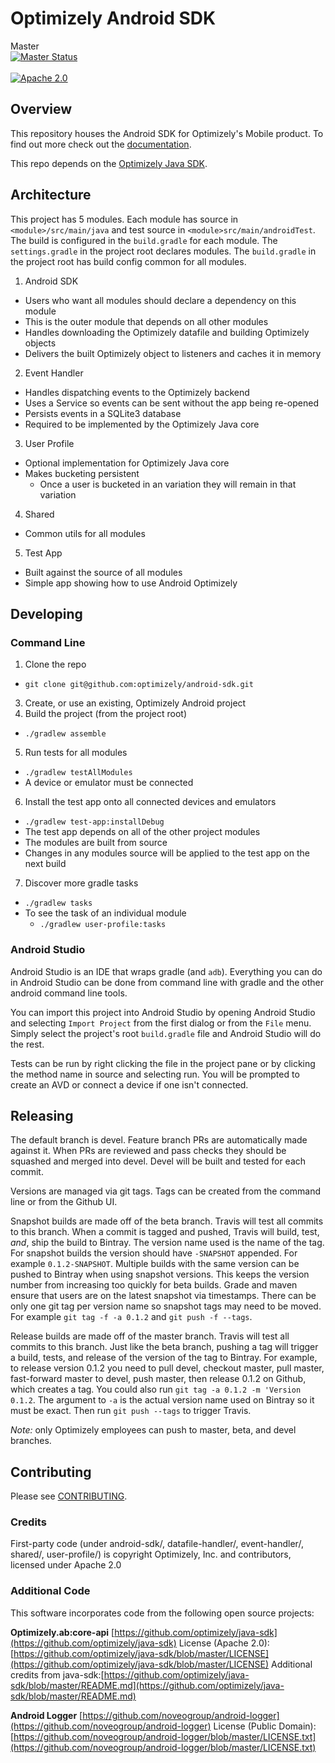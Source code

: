 # Optimizely Android SDK
Master<br/> 
[![Master Status](https://travis-ci.org/optimizely/android-sdk.svg?branch=master)](https://travis-ci.org/optimizely/android-sdk)
<br/>
<br/>
[![Apache 2.0](https://img.shields.io/github/license/nebula-plugins/gradle-extra-configurations-plugin.svg)](http://www.apache.org/licenses/LICENSE-2.0)
## Overview

This repository houses the Android SDK for Optimizely's Mobile product. To find out more check out the [documentation](https://developers.optimizely.com/x/solutions/sdks/introduction/index.html?language=android&platform=mobile).

This repo depends on the [Optimizely Java SDK](https://github.com/optimizely/java-sdk).

## Architecture

This project has 5 modules. Each module has source in `<module>/src/main/java`
and test source in `<module>src/main/androidTest`. The build is configured
in the `build.gradle` for each module.  The `settings.gradle` in the project
root declares modules.  The `build.gradle` in the project root has build
config common for all modules.

1. Android SDK
  - Users who want all modules should declare a dependency on this module
  - This is the outer module that depends on all other modules
  - Handles downloading the Optimizely datafile and building Optimizely objects
  - Delivers the built Optimizely object to listeners and caches it in memory
2. Event Handler
  - Handles dispatching events to the Optimizely backend
  - Uses a Service so events can be sent without the app being re-opened
  - Persists events in a SQLite3 database
  - Required to be implemented by the Optimizely Java core
3. User Profile
  - Optional implementation for Optimizely Java core
  - Makes bucketing persistent
    - Once a user is bucketed in an variation they will remain in that variation
4. Shared
  - Common utils for all modules
5. Test App
  - Built against the source of all modules
  - Simple app showing how to use Android Optimizely

## Developing

### Command Line

1. Clone the repo
  * `git clone git@github.com:optimizely/android-sdk.git`
3. Create, or use an existing, Optimizely Android project
4. Build the project (from the project root)
  * `./gradlew assemble`
5. Run tests for all modules
  * `./gradlew testAllModules`
  * A device or emulator must be connected
6. Install the test app onto all connected devices and emulators
  * `./gradlew test-app:installDebug`
  * The test app depends on all of the other project modules
  * The modules are built from source
  * Changes in any modules source will be applied to the test app on the next build
7.  Discover more gradle tasks
  * `./gradlew tasks`
  * To see the task of an individual module
    * `./gradlew user-profile:tasks`

### Android Studio

Android Studio is an IDE that wraps gradle (and `adb`).  Everything you can do in Android Studio can be done from command line with gradle and the other android command line tools.  

You can import this project into Android Studio by opening Android Studio and selecting `Import Project` from the first dialog or from the `File` menu.  Simply select the project's root `build.gradle` file and Android Studio will do the rest.

Tests can be run by right clicking the file in the project pane or by clicking the method name in source and selecting run.  You will be prompted to create an AVD or connect a device if one isn't connected.  

## Releasing

The default branch is devel.  Feature branch PRs are automatically made against it. When PRs are reviewed and pass checks they should be squashed and merged into devel.  Devel will be built and tested for each commit.

Versions are managed via git tags.  Tags can be created from the command line or from the Github UI.

Snapshot builds are made off of the beta branch.  Travis will test all commits to this branch.  When a commit is tagged and pushed, Travis will build, test, *and*, ship the build to Bintray.  The version name used
is the name of the tag.  For snapshot builds the version should have `-SNAPSHOT` appended.  For example `0.1.2-SNAPSHOT`.  Multiple builds with the same version can be pushed to Bintray when using snapshot versions.
This keeps the version number from increasing too quickly for beta builds.  Grade and maven ensure that users are on the latest snapshot via timestamps.
There can be only one git tag per version name so snapshot tags may need to be moved.  For example `git tag -f -a 0.1.2` and `git push -f --tags`.  

Release builds are made off of the master branch.  Travis will test all commits to this branch.  Just like the beta branch, pushing a tag will trigger a build, tests, and release of the version of the tag to Bintray.
For example, to release version 0.1.2 you need to pull devel, checkout master, pull master, fast-forward master to devel, push master, then release 0.1.2 on Github, which creates a tag.  You could also run 
`git tag -a 0.1.2 -m 'Version 0.1.2`.  The argument to `-a` is the actual version name used on Bintray so it must be exact.  Then run `git push --tags` to trigger Travis.

*Note:* only Optimizely employees can push to master, beta, and devel branches.

## Contributing
Please see [CONTRIBUTING](CONTRIBUTING.md).

### Credits

First-party code (under android-sdk/, datafile-handler/, event-handler/, shared/, user-profile/) is copyright Optimizely, Inc. and contributors, licensed under Apache 2.0

### Additional Code

This software incorporates code from the following open source projects:

**Optimizely.ab:core-api** [https://github.com/optimizely/java-sdk](https://github.com/optimizely/java-sdk)
License (Apache 2.0): [https://github.com/optimizely/java-sdk/blob/master/LICENSE](https://github.com/optimizely/java-sdk/blob/master/LICENSE)
Additional credits from java-sdk:[https://github.com/optimizely/java-sdk/blob/master/README.md](https://github.com/optimizely/java-sdk/blob/master/README.md)

**Android Logger** [https://github.com/noveogroup/android-logger](https://github.com/noveogroup/android-logger)
License (Public Domain): [https://github.com/noveogroup/android-logger/blob/master/LICENSE.txt](https://github.com/noveogroup/android-logger/blob/master/LICENSE.txt)

